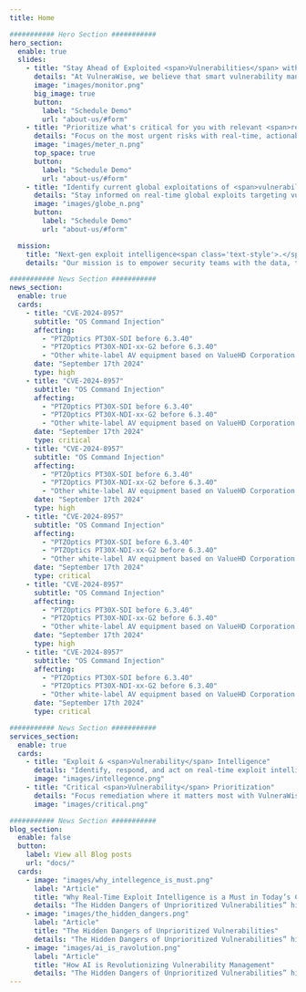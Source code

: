 ```yaml
---
title: Home

########### Hero Section ###########
hero_section:
  enable: true
  slides:
    - title: "Stay Ahead of Exploited <span>Vulnerabilities</span> with Intelligent Prioritization"
      details: "At VulneraWise, we believe that smart vulnerability management is the key to a secure future."
      image: "images/monitor.png"
      big_image: true
      button:
        label: "Schedule Demo"
        url: "about-us/#form"
    - title: "Prioritize what's critical for you with relevant <span>real-time</span> insights."
      details: "Focus on the most urgent risks with real-time, actionable insights tailored to your needs."
      image: "images/meter_n.png"
      top_space: true
      button:
        label: "Schedule Demo"
        url: "about-us/#form"
    - title: "Identify current global exploitations of <span>vulnerabilities.</span>"
      details: "Stay informed on real-time global exploits targeting vulnerabilities right now."
      image: "images/globe_n.png"
      button:
        label: "Schedule Demo"
        url: "about-us/#form"

  mission:
    title: "Next-gen exploit intelligence<span class='text-style'>.</span>"
    details: "Our mission is to empower security teams with the data, tools, and insights they need to stay ahead of emerging exploits and protect their organization’s digital assets."

########### News Section ###########
news_section:
  enable: true
  cards:
    - title: "CVE-2024-8957"
      subtitle: "OS Command Injection"
      affecting:
        - "PTZOptics PT30X-SDI before 6.3.40"
        - "PTZOptics PT30X-NDI-xx-G2 before 6.3.40"
        - "Other white-label AV equipment based on ValueHD Corporation PTZ Camera Firmware"
      date: "September 17th 2024"
      type: high
    - title: "CVE-2024-8957"
      subtitle: "OS Command Injection"
      affecting:
        - "PTZOptics PT30X-SDI before 6.3.40"
        - "PTZOptics PT30X-NDI-xx-G2 before 6.3.40"
        - "Other white-label AV equipment based on ValueHD Corporation PTZ Camera Firmware"
      date: "September 17th 2024"
      type: critical
    - title: "CVE-2024-8957"
      subtitle: "OS Command Injection"
      affecting:
        - "PTZOptics PT30X-SDI before 6.3.40"
        - "PTZOptics PT30X-NDI-xx-G2 before 6.3.40"
        - "Other white-label AV equipment based on ValueHD Corporation PTZ Camera Firmware"
      date: "September 17th 2024"
      type: high
    - title: "CVE-2024-8957"
      subtitle: "OS Command Injection"
      affecting:
        - "PTZOptics PT30X-SDI before 6.3.40"
        - "PTZOptics PT30X-NDI-xx-G2 before 6.3.40"
        - "Other white-label AV equipment based on ValueHD Corporation PTZ Camera Firmware"
      date: "September 17th 2024"
      type: critical
    - title: "CVE-2024-8957"
      subtitle: "OS Command Injection"
      affecting:
        - "PTZOptics PT30X-SDI before 6.3.40"
        - "PTZOptics PT30X-NDI-xx-G2 before 6.3.40"
        - "Other white-label AV equipment based on ValueHD Corporation PTZ Camera Firmware"
      date: "September 17th 2024"
      type: high
    - title: "CVE-2024-8957"
      subtitle: "OS Command Injection"
      affecting:
        - "PTZOptics PT30X-SDI before 6.3.40"
        - "PTZOptics PT30X-NDI-xx-G2 before 6.3.40"
        - "Other white-label AV equipment based on ValueHD Corporation PTZ Camera Firmware"
      date: "September 17th 2024"
      type: critical

########### News Section ###########
services_section:
  enable: true
  cards:
    - title: "Exploit & <span>Vulnerability</span> Intelligence"
      details: "Identify, respond, and act on real-time exploit intelligence. VulneraWise continuously monitors and updates you on vulnerabilities actively targeted by malicious actors, providing critical insights to keep your organization ahead of potential breaches."
      image: "images/intellegence.png"
    - title: "Critical <span>Vulnerability</span> Prioritization"
      details: "Focus remediation where it matters most with VulneraWise. By leveraging advanced exploit and vulnerability data mapped to your business context, VulneraWise helps prioritize high-risk vulnerabilities for timely protection. It integrates seamlessly with your SecOps tools to streamline detection, response, and vulnerability management."
      image: "images/critical.png"

########### News Section ###########
blog_section:
  enable: false
  button:  
    label: View all Blog posts
    url: "docs/"
  cards:
    - image: "images/why_intellegence_is_must.png"
      label: "Article"
      title: "Why Real-Time Exploit Intelligence is a Must in Today’s Cybersecurity Landscape"
      details: "The Hidden Dangers of Unprioritized Vulnerabilities” highlights the critical risks businesses face when they fail to properly prioritize security vulnerabilities."
    - image: "images/the_hidden_dangers.png"
      label: "Article"
      title: "The Hidden Dangers of Unprioritized Vulnerabilities"
      details: "The Hidden Dangers of Unprioritized Vulnerabilities” highlights the critical risks businesses face when they fail to properly prioritize security vulnerabilities. "
    - image: "images/ai_is_ravolution.png"
      label: "Article"
      title: "How AI is Revolutionizing Vulnerability Management"
      details: "The Hidden Dangers of Unprioritized Vulnerabilities” highlights the critical risks businesses face when they fail to properly prioritize security vulnerabilities."
---
```

